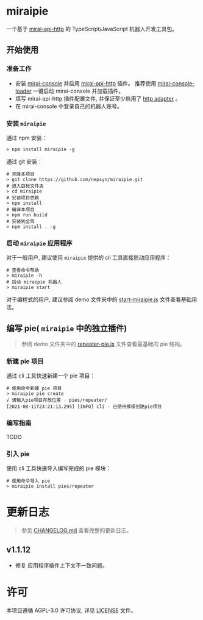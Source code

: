 # miraipie

一个基于 [mirai-api-http](https://github.com/project-mirai/mirai-api-http) 的 TypeScript/JavaScript 机器人开发工具包。

## 开始使用

### 准备工作

- 安装 [mirai-console](https://github.com/mamoe/mirai-console)
  并启用 [mirai-api-http](https://github.com/project-mirai/mirai-api-http) 插件。
  推荐使用 [mirai-console-loader](https://github.com/iTXTech/mirai-console-loader) 一键启动 mirai-console 并加载插件。
- 填写 mirai-api-http 插件配置文件, 并保证至少启用了 [http adapter](https://github.com/project-mirai/mirai-api-http#adapter) 。
- 在 mirai-console 中登录自己的机器人账号。

### 安装 `miraipie`

通过 npm 安装：

```shell
> npm install miraipie -g
```

通过 git 安装：

```shell
# 克隆本项目
> git clone https://github.com/nepsyn/miraipie.git
# 进入目标文件夹
> cd miraipie
# 安装项目依赖
> npm install
# 编译本项目
> npm run build
# 安装到全局
> npm install . -g
```

### 启动 `miraipie` 应用程序

对于一般用户, 建议使用 `miraipie` 提供的 cli 工具直接启动应用程序：

```shell
# 查看命令帮助
> miraipie -h
# 启动 miraipie 机器人
> miraipie start
```

对于编程式的用户, 建议参阅 demo 文件夹中的 [start-miraipie.js](demo/start-miraipie.js) 文件查看基础用法。

## 编写 pie( `miraipie` 中的独立插件)

> 参阅 demo 文件夹中的 [repeater-pie.js](demo/repeater-pie.js) 文件查看最基础的 pie 结构。

### 新建 pie 项目

通过 cli 工具快速新建一个 pie 项目：

```shell
# 使用命令新建 pie 项目
> miraipie pie create
√ 请输入pie项目存放位置 · pies/repeater/
[2021-08-11T23:21:13.295] [INFO] cli - 已使用模板创建pie项目
```

### 编写指南

TODO

### 引入 pie

使用 cli 工具快速导入编写完成的 pie 模块：

```shell
# 使用命令导入 pie
> miraipie install pies/repeater
```

# 更新日志

> 参见 [CHANGELOG.md](CHANGELOG.md) 查看完整的更新日志。

## v1.1.12

- 修复 应用程序插件上下文不一致问题。

# 许可

本项目遵循 AGPL-3.0 许可协议, 详见 [LICENSE](LICENSE) 文件。
